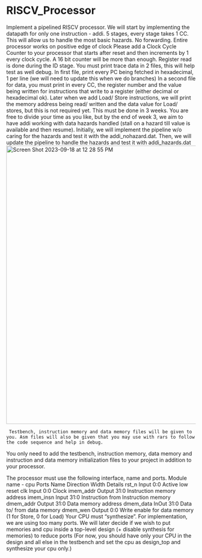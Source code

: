 # RISCV_Processor


Implement a pipelined RISCV processor.
We will start by implementing the datapath for only one instruction - addi.
5 stages, every stage takes 1 CC. This will allow us to handle the most basic hazards. No forwarding.
Entire processor works on positive edge of clock
Please add a Clock Cycle Counter to your processor that starts after reset and then increments by 1 every clock cycle. A 16 bit counter will be more than enough.
Register read is done during the ID stage.
You must print trace data in 2 files, this will help test as well debug.
In first file, print every PC being fetched in hexadecimal, 1 per line (we will need to update this when we do branches)
In a second file for data, you must print in every CC, the register number and the value being written for instructions that write to a register (either decimal or hexadecimal ok).
Later when we add Load/ Store instructions, we will print the memory address being read/ written and the data value for Load/ stores, but this is not required yet.
This must be done in 3 weeks. You are free to divide your time as you like, but by the end of week 3, we aim to have addi working with data hazards handled (stall on a hazard till value is available and then resume).
Initially, we will implement the pipeline w/o caring for the hazards and test it with the addi_nohazard.dat.
Then, we will update the pipeline to handle the hazards and test it with addi_hazards.dat
      <img width="739" alt="Screen Shot 2023-09-18 at 12 28 55 PM" src="https://github.com/AarushiDhanger/RISCV_Processor/assets/23131199/cf01bbd5-3488-44f8-a604-d2bb79e1fd4b">

     Testbench, instruction memory and data memory files will be given to you. Asm files will also be given that you may use with rars to follow the code sequence and help in debug.
You only need to add the testbench, instruction memory, data memory and instruction and data memory initialization files to your project in addition to your processor.

 The processor must use the following interface, name and ports.
Module name - cpu Ports
 Name
Direction
Width
Details
rst_n
Input
0:0
Active low reset
clk
Input
0:0
Clock
imem_addr
Output
31:0
Instruction memory address
imem_insn
Input
31:0
Instruction from Instruction memory
dmem_addr
Output
31:0
Data memory address
dmem_data
InOut
31:0
Data to/ from data memory
dmem_wen
Output
0:0
Write enable for data memory (1 for Store, 0 for Load)
             Your CPU must “synthesize”. For implementation, we are using too many ports. We will later decide if we wish to put memories and cpu inside a top-level design (+ disable synthesis for memories) to reduce ports (For now, you should have only your CPU in the design and all else in the testbench and set the cpu as design_top and synthesize your cpu only.)

  
